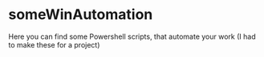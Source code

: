 # someWinAutomation
Here you can find some Powershell scripts, that automate your work (I had to make these for a project)
